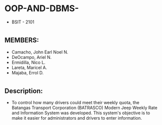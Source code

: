 # OOP-AND-DBMS-
- BSIT - 2101

#
## MEMBERS:
- Camacho, John Earl Noel N.
- DeOcampo, Ariel N.
- Ermidilla, Nico L.
- Lareta, Maricel A.
- Majaba, Errol D.

#
## Description:
- To control how many drivers could meet their weekly quota, the Batangas Transport Corporation (BATRASCO) Modern Jeep Weekly Rate and Information System was developed. This system's objective is to make it easier for administrators and drivers to enter information.

